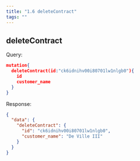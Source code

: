 ```yaml
---
title: "1.6 deleteContract"
tags: ""
---
```

## deleteContract

Query:

```json
mutation{
  deleteContract(id:"ck6idnihv00i80701lw1nlgb0"){
    id
    customer_name
  }
}
```

Response:

```json
{
  "data": {
    "deleteContract": {
      "id": "ck6idnihv00i80701lw1nlgb0",
      "customer_name": "De Ville III"
    }
  }
}
```
